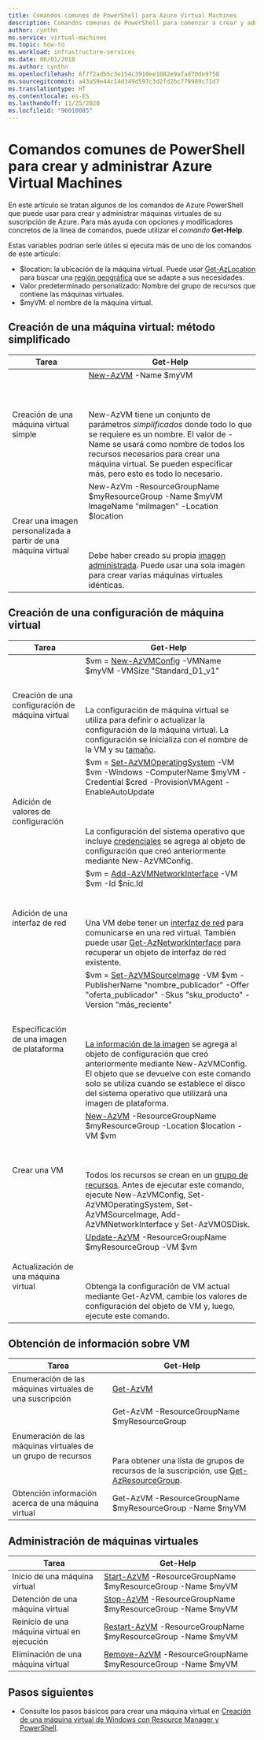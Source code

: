 ```yaml
---
title: Comandos comunes de PowerShell para Azure Virtual Machines
description: Comandos comunes de PowerShell para comenzar a crear y administrar VM en Azure.
author: cynthn
ms.service: virtual-machines
ms.topic: how-to
ms.workload: infrastructure-services
ms.date: 06/01/2018
ms.author: cynthn
ms.openlocfilehash: 6f7f2adb5c3e154c3910ee1082e9afad70de9758
ms.sourcegitcommit: a43a59e44c14d349d597c3d2fd2bc779989c71d7
ms.translationtype: HT
ms.contentlocale: es-ES
ms.lasthandoff: 11/25/2020
ms.locfileid: "96010085"
---
```

# <a name="common-powershell-commands-for-creating-and-managing-azure-virtual-machines"></a>Comandos comunes de PowerShell para crear y administrar Azure Virtual Machines

En este artículo se tratan algunos de los comandos de Azure PowerShell que puede usar para crear y administrar máquinas virtuales de su suscripción de Azure.  Para más ayuda con opciones y modificadores concretos de la línea de comandos, puede utilizar el *comando* **Get-Help**.

 

Estas variables podrían serle útiles si ejecuta más de uno de los comandos de este artículo:

- $location: la ubicación de la máquina virtual. Puede usar [Get-AzLocation](/powershell/module/az.resources/get-azlocation) para buscar una [región geográfica](https://azure.microsoft.com/regions/) que se adapte a sus necesidades.
- Valor predeterminado personalizado: Nombre del grupo de recursos que contiene las máquinas virtuales.
- $myVM: el nombre de la máquina virtual.

## <a name="create-a-vm---simplified"></a>Creación de una máquina virtual: método simplificado

| Tarea | Get-Help |
| ---- | ------- |
| Creación de una máquina virtual simple | [New-AzVM](/powershell/module/az.compute/new-azvm) -Name $myVM <BR></BR><BR></BR> New-AzVM tiene un conjunto de parámetros *simplificados* donde todo lo que se requiere es un nombre. El valor de -Name se usará como nombre de todos los recursos necesarios para crear una máquina virtual. Se pueden especificar más, pero esto es todo lo necesario.|
| Crear una imagen personalizada a partir de una máquina virtual | New-AzVm -ResourceGroupName $myResourceGroup -Name $myVM ImageName "miImagen" -Location $location  <BR></BR><BR></BR>Debe haber creado su propia [imagen administrada](capture-image-resource.md). Puede usar una sola imagen para crear varias máquinas virtuales idénticas. |



## <a name="create-a-vm-configuration"></a>Creación de una configuración de máquina virtual

| Tarea | Get-Help |
| ---- | ------- |
| Creación de una configuración de máquina virtual |$vm = [New-AzVMConfig](/powershell/module/az.compute/new-azvmconfig) -VMName $myVM -VMSize "Standard_D1_v1"<BR></BR><BR></BR>La configuración de máquina virtual se utiliza para definir o actualizar la configuración de la máquina virtual. La configuración se inicializa con el nombre de la VM y su [tamaño](../sizes.md?toc=%2fazure%2fvirtual-machines%2fwindows%2ftoc.json). |
| Adición de valores de configuración |$vm = [Set-AzVMOperatingSystem](/powershell/module/az.compute/set-azvmoperatingsystem) -VM $vm -Windows -ComputerName $myVM -Credential $cred -ProvisionVMAgent -EnableAutoUpdate<BR></BR><BR></BR>La configuración del sistema operativo que incluye [credenciales](/powershell/module/microsoft.powershell.security/get-credential?view=powershell-5.1) se agrega al objeto de configuración que creó anteriormente mediante New-AzVMConfig. |
| Adición de una interfaz de red |$vm = [Add-AzVMNetworkInterface](/powershell/module/az.compute/add-azvmnetworkinterface) -VM $vm -Id $nic.Id<BR></BR><BR></BR>Una VM debe tener un [interfaz de red](./quick-create-powershell.md?toc=/azure/virtual-machines/windows/toc.json) para comunicarse en una red virtual. También puede usar [Get-AzNetworkInterface](/powershell/module/az.compute/add-azvmnetworkinterface) para recuperar un objeto de interfaz de red existente. |
| Especificación de una imagen de plataforma |$vm = [Set-AzVMSourceImage](/powershell/module/az.compute/set-azvmsourceimage) -VM $vm -PublisherName "nombre_publicador" -Offer "oferta_publicador" -Skus "sku_producto" -Version "más_reciente"<BR></BR><BR></BR>[La información de la imagen](cli-ps-findimage.md?toc=%2fazure%2fvirtual-machines%2fwindows%2ftoc.json) se agrega al objeto de configuración que creó anteriormente mediante New-AzVMConfig. El objeto que se devuelve con este comando solo se utiliza cuando se establece el disco del sistema operativo que utilizará una imagen de plataforma. |
| Crear una VM |[New-AzVM](/powershell/module/az.compute/new-azvm) -ResourceGroupName $myResourceGroup -Location $location -VM $vm<BR></BR><BR></BR>Todos los recursos se crean en un [grupo de recursos](../../azure-resource-manager/management/manage-resource-groups-powershell.md). Antes de ejecutar este comando, ejecute New-AzVMConfig, Set-AzVMOperatingSystem, Set-AzVMSourceImage, Add-AzVMNetworkInterface y Set-AzVMOSDisk. |
| Actualización de una máquina virtual |[Update-AzVM](/powershell/module/az.compute/update-azvm) -ResourceGroupName $myResourceGroup -VM $vm<BR></BR><BR></BR>Obtenga la configuración de VM actual mediante Get-AzVM, cambie los valores de configuración del objeto de VM y, luego, ejecute este comando. |

## <a name="get-information-about-vms"></a>Obtención de información sobre VM

| Tarea | Get-Help |
| ---- | ------- |
| Enumeración de las máquinas virtuales de una suscripción |[Get-AzVM](/powershell/module/az.compute/get-azvm) |
| Enumeración de las máquinas virtuales de un grupo de recursos |Get-AzVM -ResourceGroupName $myResourceGroup<BR></BR><BR></BR>Para obtener una lista de grupos de recursos de la suscripción, use [Get-AzResourceGroup](/powershell/module/az.resources/get-azresourcegroup). |
| Obtención información acerca de una máquina virtual |Get-AzVM -ResourceGroupName $myResourceGroup -Name $myVM |

## <a name="manage-vms"></a>Administración de máquinas virtuales
| Tarea | Get-Help |
| --- | --- |
| Inicio de una máquina virtual |[Start-AzVM](/powershell/module/az.compute/start-azvm) -ResourceGroupName $myResourceGroup -Name $myVM |
| Detención de una máquina virtual |[Stop-AzVM](/powershell/module/az.compute/stop-azvm) -ResourceGroupName $myResourceGroup -Name $myVM |
| Reinicio de una máquina virtual en ejecución |[Restart-AzVM](/powershell/module/az.compute/restart-azvm) -ResourceGroupName $myResourceGroup -Name $myVM |
| Eliminación de una máquina virtual |[Remove-AzVM](/powershell/module/az.compute/remove-azvm) -ResourceGroupName $myResourceGroup -Name $myVM |


## <a name="next-steps"></a>Pasos siguientes
* Consulte los pasos básicos para crear una máquina virtual en [Creación de una máquina virtual de Windows con Resource Manager y PowerShell](./quick-create-powershell.md?toc=/azure/virtual-machines/windows/toc.json).
